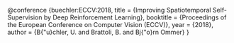 @conference {buechler:ECCV:2018, title = {Improving Spatiotemporal Self-Supervision by Deep Reinforcement Learning}, booktitle = {Proceedings of the European Conference on Computer Vision (ECCV)}, year = {2018}, author = {B{"u}chler, U. and Brattoli, B. and Bj{"o}rn Ommer} }
